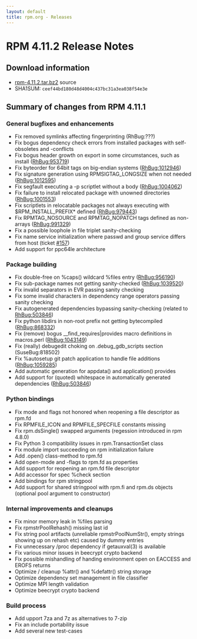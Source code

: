 ```yaml
---
layout: default
title: rpm.org - Releases
---
```


# RPM 4.11.2 Release Notes



## Download information

 * [rpm-4.11.2.tar.bz2](http://rpm.org/releases/rpm-4.11.x/rpm-4.11.2.tar.bz2) source
 * SHA1SUM: `ceef44bd180d48d4004c437bc31a3ea038f54e3e`

## Summary of changes from RPM 4.11.1

### General bugfixes and enhancements

 * Fix removed symlinks affecting fingerprinting (RhBug:???)
 * Fix bogus dependency check errors from installed packages with self-obsoletes and -conflicts
 * Fix bogus header growth on export in some circumstances, such as install ([RhBug:953719](https://bugzilla.redhat.com/show_bug.cgi?id=953719))
 * Fix byteorder for 64bit tags on big-endian systems ([RhBug:1012946](https://bugzilla.redhat.com/show_bug.cgi?id=1012946))
 * Fix signature generation using RPMSIGTAG_LONGSIZE when not needed ([RhBug:1012595](https://bugzilla.redhat.com/show_bug.cgi?id=1012595))
 * Fix segfault executing a -p <lua> scriptlet without a body ([RhBug:1004062](https://bugzilla.redhat.com/show_bug.cgi?id=1004062))
 * Fix failure to install relocated package with unowned directories ([RhBug:1001553](https://bugzilla.redhat.com/show_bug.cgi?id=1001553))
 * Fix scriptlets in relocatable packages not always executing with $RPM_INSTALL_PREFIX* defined ([RhBug:979443](https://bugzilla.redhat.com/show_bug.cgi?id=979443))
 * Fix RPMTAG_NOSOURCE and RPMTAG_NOPATCH tags defined as non-arrays ([RhBug:991329](https://bugzilla.redhat.com/show_bug.cgi?id=991329))
 * Fix a possible loophole in file triplet sanity-checking
 * Fix name service initialization where passwd and group service differs from host (ticket [#157](http://rpm.org/ticket/157))
 * Add support for ppc64le architecture

### Package building

 * Fix double-free on %caps() wildcard %files entry ([RhBug:956190](https://bugzilla.redhat.com/show_bug.cgi?id=956190))
 * Fix sub-package names not getting sanity-checked ([RhBug:1039520](https://bugzilla.redhat.com/show_bug.cgi?id=1039520))
 * Fix invalid separators in EVR passing sanity checking
 * Fix some invalid characters in dependency range operators passing sanity checking
 * Fix autogenerated dependencies bypassing sanity-checking (related to [RhBug:503846](https://bugzilla.redhat.com/show_bug.cgi?id=503846))
 * Fix python libdirs in non-root prefix not getting bytecompiled ([RhBug:868332](https://bugzilla.redhat.com/show_bug.cgi?id=868332))
 * Fix (remove) bogus __find_requires|provides macro definitions in macros.perl ([RhBug:1043149](https://bugzilla.redhat.com/show_bug.cgi?id=1043149))
 * Fix (really) debugedit choking on .debug_gdb_scripts section (SuseBug:818502)
 * Fix %autosetup git patch application to handle file additions ([RhBug:1059285](https://bugzilla.redhat.com/show_bug.cgi?id=1059285))
 * Add automatic generation for appdata() and application() provides
 * Add support for (quoted) whitespace in automatically generated dependencies ([RhBug:503846](https://bugzilla.redhat.com/show_bug.cgi?id=503846))

### Python bindings

 * Fix mode and flags not honored when reopening a file descriptor as rpm.fd
 * Fix RPMFILE_ICON and RPMFILE_SPECFILE constants missing
 * Fix rpm.dsSingle() swapped arguments (regession introduced in rpm 4.8.0)
 * Fix Python 3 compatibility issues in rpm.TransactionSet class
 * Fix module import succeeding on rpm initialization failure
 * Add .open() class-method to rpm.fd
 * Add open-mode and -flags to rpm.fd as properties
 * Add support for reopening an rpm.fd file descriptor
 * Add accessor for spec %check section
 * Add bindings for rpm stringpool
 * Add support for shared stringpool with rpm.fi and rpm.ds objects (optional pool argument to constructor)

### Internal improvements and cleanups

 * Fix minor memory leak in %files parsing
 * Fix rpmstrPoolRehash() missing last id
 * Fix string pool artifacts (unreliable rpmstrPoolNumStr(), empty strings showing up on rehash etc) caused by dummy entries
 * Fix unnecessary /proc dependency if getauxval(3) is available
 * Fix various minor issues in beecrypt crypto backend
 * Fix possible mishandling of handing environment open on EACCESS and EROFS returns
 * Optimize / cleanup %attr() and %defattr() string storage
 * Optimize dependency set management in file classifier
 * Optimize MPI length validation
 * Optimize beecrypt crypto backend


### Build process

 * Add upport 7za and 7z as alternatives to 7-zip
 * Fix an include portability issue
 * Add several new test-cases

